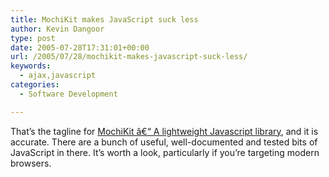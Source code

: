 ```yaml
---
title: MochiKit makes JavaScript suck less
author: Kevin Dangoor
type: post
date: 2005-07-28T17:31:01+00:00
url: /2005/07/28/mochikit-makes-javascript-suck-less/
keywords:
  - ajax,javascript
categories:
  - Software Development

---
```

That&#8217;s the tagline for [MochiKit â€“ A lightweight Javascript library][1], and it is accurate. There are a bunch of useful, well-documented and tested bits of JavaScript in there. It&#8217;s worth a look, particularly if you&#8217;re targeting modern browsers.

 [1]: http://www.mochikit.com/
